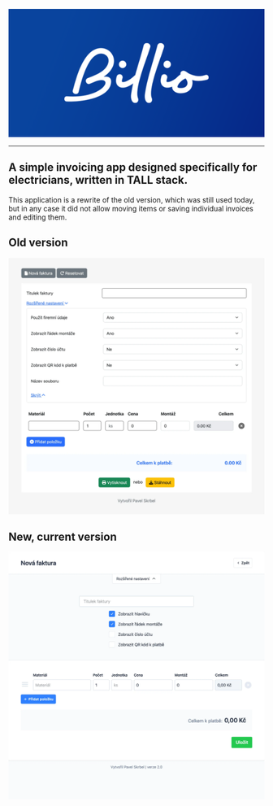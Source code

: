 <p align="center">
    <img src="./art/cover.png" width="600">
</p>

------

## A simple invoicing app designed specifically for electricians, written in TALL stack.

This application is a rewrite of the old version, which was still used today, but in any case it did not allow moving items or saving individual invoices and editing them.

## Old version

<p>
    <img src="./art/old.webp" width="600"/>
</p>

## New, current version

<p>
    <img src="./art/new.webp" width="600"/>
</p>